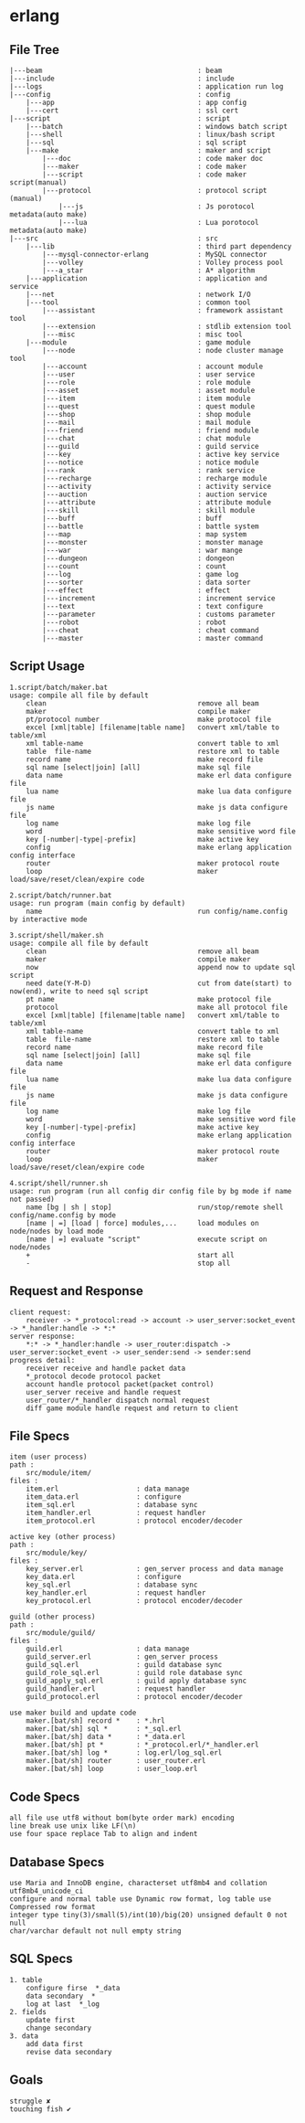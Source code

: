 # erlang

##  **File Tree**
    |---beam                                      : beam  
    |---include                                   : include  
    |---logs                                      : application run log  
    |---config                                    : config  
        |---app                                   : app config  
        |---cert                                  : ssl cert  
    |---script                                    : script  
        |---batch                                 : windows batch script  
        |---shell                                 : linux/bash script  
        |---sql                                   : sql script  
        |---make                                  : maker and script  
            |---doc                               : code maker doc  
            |---maker                             : code maker  
            |---script                            : code maker script(manual)  
            |---protocol                          : protocol script (manual)  
                |---js                            : Js porotocol metadata(auto make)  
                |---lua                           : Lua porotocol metadata(auto make)  
    |---src                                       : src  
        |---lib                                   : third part dependency  
            |---mysql-connector-erlang            : MySQL connector  
            |---volley                            : Volley process pool  
            |---a_star                            : A* algorithm  
        |---application                           : application and service  
        |---net                                   : network I/O  
        |---tool                                  : common tool  
            |---assistant                         : framework assistant tool  
            |---extension                         : stdlib extension tool  
            |---misc                              : misc tool  
        |---module                                : game module  
            |---node                              : node cluster manage tool   
            |---account                           : account module  
            |---user                              : user service  
            |---role                              : role module  
            |---asset                             : asset module  
            |---item                              : item module  
            |---quest                             : quest module  
            |---shop                              : shop module  
            |---mail                              : mail module  
            |---friend                            : friend module  
            |---chat                              : chat module  
            |---guild                             : guild service  
            |---key                               : active key service  
            |---notice                            : notice module  
            |---rank                              : rank service  
            |---recharge                          : recharge module  
            |---activity                          : activity service  
            |---auction                           : auction service  
            |---attribute                         : attribute module  
            |---skill                             : skill module  
            |---buff                              : buff  
            |---battle                            : battle system  
            |---map                               : map system  
            |---monster                           : monster manage  
            |---war                               : war mange  
            |---dungeon                           : dongeon  
            |---count                             : count  
            |---log                               : game log  
            |---sorter                            : data sorter  
            |---effect                            : effect  
            |---increment                         : increment service  
            |---text                              : text configure  
            |---parameter                         : customs parameter  
            |---robot                             : robot  
            |---cheat                             : cheat command  
            |---master                            : master command  

##  **Script Usage**
    1.script/batch/maker.bat  
    usage: compile all file by default  
        clean                                     remove all beam  
        maker                                     compile maker  
        pt/protocol number                        make protocol file  
        excel [xml|table] [filename|table name]   convert xml/table to table/xml  
        xml table-name                            convert table to xml  
        table  file-name                          restore xml to table  
        record name                               make record file  
        sql name [select|join] [all]              make sql file  
        data name                                 make erl data configure file  
        lua name                                  make lua data configure file  
        js name                                   make js data configure file  
        log name                                  make log file  
        word                                      make sensitive word file  
        key [-number|-type|-prefix]               make active key  
        config                                    make erlang application config interface  
        router                                    maker protocol route  
        loop                                      maker load/save/reset/clean/expire code  

    2.script/batch/runner.bat  
    usage: run program (main config by default)  
        name                                      run config/name.config by interactive mode  

    3.script/shell/maker.sh  
    usage: compile all file by default  
        clean                                     remove all beam  
        maker                                     compile maker  
        now                                       append now to update sql script  
        need date(Y-M-D)                          cut from date(start) to now(end), write to need sql script  
        pt name                                   make protocol file  
        protocol                                  make all protocol file  
        excel [xml|table] [filename|table name]   convert xml/table to table/xml  
        xml table-name                            convert table to xml  
        table  file-name                          restore xml to table  
        record name                               make record file  
        sql name [select|join] [all]              make sql file  
        data name                                 make erl data configure file  
        lua name                                  make lua data configure file  
        js name                                   make js data configure file  
        log name                                  make log file  
        word                                      make sensitive word file  
        key [-number|-type|-prefix]               make active key  
        config                                    make erlang application config interface  
        router                                    maker protocol route  
        loop                                      maker load/save/reset/clean/expire code  

    4.script/shell/runner.sh  
    usage: run program (run all config dir config file by bg mode if name not passed)  
        name [bg | sh | stop]                     run/stop/remote shell config/name.config by mode  
        [name | =] [load | force] modules,...     load modules on node/nodes by load mode  
        [name | =] evaluate "script"              execute script on node/nodes  
        +                                         start all  
        -                                         stop all  

##  **Request and Response**
    client request:  
        receiver -> *_protocol:read -> account -> user_server:socket_event -> *_handler:handle -> *:*  
    server response:  
        *:* -> *_handler:handle -> user_router:dispatch -> user_server:socket_event -> user_sender:send -> sender:send  
    progress detail:  
        receiver receive and handle packet data  
        *_protocol decode protocol packet  
        account handle protocol packet(packet control)  
        user_server receive and handle request  
        user_router/*_handler dispatch normal request  
        diff game module handle request and return to client  


##  **File Specs**
    item (user process)  
    path :  
        src/module/item/  
    files :  
        item.erl                   : data manage  
        item_data.erl              : configure  
        item_sql.erl               : database sync  
        item_handler.erl           : request handler  
        item_protocol.erl          : protocol encoder/decoder  

    active key (other process)  
    path :  
        src/module/key/  
    files :  
        key_server.erl             : gen_server process and data manage   
        key_data.erl               : configure  
        key_sql.erl                : database sync   
        key_handler.erl            : request handler  
        key_protocol.erl           : protocol encoder/decoder  

    guild (other process)  
    path :  
        src/module/guild/  
    files :  
        guild.erl                  : data manage  
        guild_server.erl           : gen_server process  
        guild_sql.erl              : guild database sync  
        guild_role_sql.erl         : guild role database sync  
        guild_apply_sql.erl        : guild apply database sync  
        guild_handler.erl          : request handler  
        guild_protocol.erl         : protocol encoder/decoder  

    use maker build and update code  
        maker.[bat/sh] record *    : *.hrl  
        maker.[bat/sh] sql *       : *_sql.erl  
        maker.[bat/sh] data *      : *_data.erl  
        maker.[bat/sh] pt *        : *_protocol.erl/*_handler.erl  
        maker.[bat/sh] log *       : log.erl/log_sql.erl  
        maker.[bat/sh] router      : user_router.erl  
        maker.[bat/sh] loop        : user_loop.erl  


##  **Code Specs**
    all file use utf8 without bom(byte order mark) encoding  
    line break use unix like LF(\n)  
    use four space replace Tab to align and indent  


##  **Database Specs**
    use Maria and InnoDB engine, characterset utf8mb4 and collation utf8mb4_unicode_ci  
    configure and normal table use Dynamic row format, log table use Compressed row format  
    integer type tiny(3)/small(5)/int(10)/big(20) unsigned default 0 not null  
    char/varchar default not null empty string  

##  **SQL Specs**
    1. table  
        configure firse  *_data  
        data secondary  *  
        log at last  *_log  
    2. fields  
        update first  
        change secondary  
    3. data  
        add data first
        revise data secondary  


##  **Goals**
    struggle ✘
    touching fish ✔
